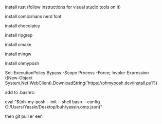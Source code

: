 install rust (follow instructions for visual studio tools on it)

install comicshans nerd font

install chocolatey

install ripgrep

install cmake

install mingw

install ohmyposh

Set-ExecutionPolicy Bypass -Scope Process -Force; Invoke-Expression ((New-Object System.Net.WebClient).DownloadString('https://ohmyposh.dev/install.ps1'))

add to .bashrc:

eval "$(oh-my-posh --init --shell bash --config C:/Users/Yassin/Desktop/buh/yassin.omp.json)"

then git pull er een
